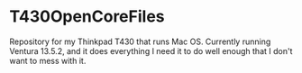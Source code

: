 # T430OpenCoreFiles
Repository for my Thinkpad T430 that runs Mac OS. Currently running Ventura 13.5.2, and it does everything I need it to do well enough that I don't want to mess with it.
